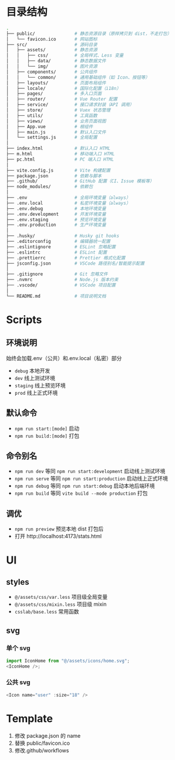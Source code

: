 # 目录结构

```bash
.
├── public/               # 静态资源目录（原样拷贝到 dist，不走打包）
│   └── favicon.ico       # 网站图标
├── src/                  # 源码目录
│   ├── assets/           # 静态资源
│   │   ├── css/          # 全局样式、Less 变量
│   │   ├── data/         # 静态数据文件
│   │   └── img/          # 图片资源
│   ├── components/       # 公共组件
│   │   └── common/       # 通用基础组件（如 Icon、按钮等）
│   ├── layouts/          # 页面布局组件
│   ├── locale/           # 国际化配置（i18n）
│   ├── pages/            # 多入口页面
│   ├── router/           # Vue Router 配置
│   ├── service/          # 接口请求封装（API 调用）
│   ├── store/            # Vuex 状态管理
│   ├── utils/            # 工具函数
│   ├── views/            # 业务页面视图
│   ├── App.vue           # 根组件
│   ├── main.js           # 默认入口文件
│   └── settings.js       # 全局配置
│
├── index.html            # 默认入口 HTML
├── m.html                # 移动端入口 HTML
├── pc.html               # PC 端入口 HTML
│
├── vite.config.js        # Vite 构建配置
├── package.json          # 依赖与脚本
├── .github/              # GitHub 配置（CI、Issue 模板等）
├── node_modules/         # 依赖包
│
├── .env                  # 全局环境变量（always）
├── .env.local            # 私密环境变量（always）
├── .env.debug            # 本地环境变量
├── .env.development      # 开发环境变量
├── .env.staging          # 预览环境变量
├── .env.production       # 生产环境变量
│
├── .husky/               # Husky git hooks
├── .editorconfig         # 编辑器统一配置
├── .eslintignore         # ESLint 忽略配置
├── .eslintrc             # ESLint 配置
├── .prettierrc           # Prettier 格式化配置
├── jsconfig.json         # VSCode 路径别名/智能提示配置
│
├── .gitignore            # Git 忽略文件
├── .nvmrc                # Node.js 版本约束
├── .vscode/              # VSCode 项目配置
│
└── README.md             # 项目说明文档
```

# Scripts

## 环境说明

始终会加载.env（公共）和.env.local（私密）部分

-   `debug` 本地开发
-   `dev` 线上测试环境
-   `staging` 线上预览环境
-   `prod` 线上正式环境

## 默认命令

-   `npm run start:[mode]` 启动
-   `npm run build:[mode]` 打包

## 命令别名

-   `npm run dev` 等同 `npm run start:development` 启动线上测试环境
-   `npm run serve` 等同 `npm run start:production` 启动线上正式环境
-   `npm run debug` 等同 `npm run start:debug` 启动本地后端环境
-   `npm run build` 等同 `vite build --mode production` 打包

## 调优

-   `npm run preview` 预览本地 dist 打包后
-   打开 http://localhost:4173/stats.html

# UI

## styles

-   `@/assets/css/var.less` 项目级全局变量
-   `@/assets/css/mixin.less` 项目级 mixin
-   `csslab/base.less` 常用函数

## svg

### 单个 svg

```js
import IconHome from "@/assets/icons/home.svg";
<IconHome />;
```

### 公共 svg

```js
<Icon name="user" :size="18" />
```

# Template

1. 修改 package.json 的 name
2. 替换 public/favicon.ico
3. 修改.github/workflows

